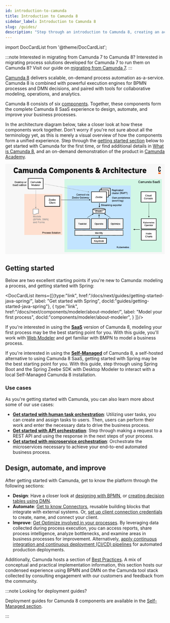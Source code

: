 ```yaml
---
id: introduction-to-camunda
title: Introduction to Camunda 8
sidebar_label: Introduction to Camunda 8
slug: /guides/
description: "Step through an introduction to Camunda 8, creating an account, modeling your first process, getting started with microservice orchestration, and more."
---
```


import DocCardList from '@theme/DocCardList';

:::note Interested in migrating from Camunda 7 to Camunda 8?
Interested in migrating process solutions developed for Camunda 7 to run them on Camunda 8? Visit our guide on [migrating from Camunda 7](/guides/migrating-from-camunda-7/index.md).
:::

[Camunda 8](https://camunda.io) delivers scalable, on-demand process automation as-a-service. Camunda 8 is combined with powerful execution engines for BPMN processes and DMN decisions, and paired with tools for collaborative modeling, operations, and analytics.

Camunda 8 consists of six [components](/components/components-overview.md). Together, these components form the complete Camunda 8 SaaS experience to design, automate, and improve your business processes.

In the architecture diagram below, take a closer look at how these components work together. Don't worry if you're not sure about all the terminology yet, as this is merely a visual overview of how the components form a unified experience. Step through the [getting started section](#getting-started) below to get started with Camunda for the first time, or find additional details in [What is Camunda 8](components/concepts/what-is-camunda-8.md), and an on-demand demonstration of the product in [Camunda Academy](https://bit.ly/3CvooTX).

![Architecture diagram for Camunda including all the components for SaaS](./img/ComponentsAndArchitecture_SaaS.png)

## Getting started

Below are two excellent starting points if you're new to Camunda: modeling a process, and getting started with Spring:

<DocCardList items={[{type:"link", href:"/docs/next/guides/getting-started-java-spring/", label: "Get started with Spring", docId:"guides/getting-started-java-spring"},
{
type:"link", href:"/docs/next/components/modeler/about-modeler/", label: "Model your first process", docId:"components/modeler/about-modeler",
}
]}/>

If you're interested in using the [**SaaS**](/docs/components/components-overview.md) version of Camunda 8, modeling your first process may be the best starting point for you. With this guide, you'll work with [Web Modeler](/docs/components/modeler/about-modeler.md) and get familiar with BMPN to model a business process.

If you're interested in using the [**Self-Managed**](/docs/self-managed/about-self-managed.md) of Camunda 8, a self-hosted alternative to using Camunda 8 SaaS, getting started with Spring may be the best starting point for you. With this guide, step through using Spring Boot and the Spring Zeebe SDK with Desktop Modeler to interact with a local Self-Managed Camunda 8 installation.

### Use cases

As you're getting started with Camunda, you can also learn more about some of our use cases:

- [**Get started with human task orchestration**](/docs/guides/getting-started-orchestrate-human-tasks.md): Utilizing user tasks, you can create and assign tasks to users. Then, users can perform their work and enter the necessary data to drive the business process.
- [**Get started with API orchestration**](/docs/guides/getting-started-orchestrate-apis.md): Step through making a request to a REST API and using the response in the next steps of your process.
- [**Get started with microservice orchestration**](/docs/guides/getting-started-orchestrate-microservices.md): Orchestrate the microservices necessary to achieve your end-to-end automated business process.

## Design, automate, and improve

After getting started with Camunda, get to know the platform through the following sections:

- **Design**: Have a closer look at [designing with BPMN](/docs/guides/automating-a-process-using-bpmn.md), or [creating decision tables using DMN](/docs/guides/create-decision-tables-using-dmn.md).
- **Automate**: [Get to know Connectors](/docs/guides/configuring-out-of-the-box-connector.md), reusable building blocks that integrate with external systems. Or, [set up client connection credentials](/docs/guides/setup-client-connection-credentials.md) to create, name, and connect your client.
- **Improve**: [Get Optimize involved in your processes](/docs/guides/improve-processes-with-optimize.md). By leveraging data collected during process execution, you can access reports, share process intelligence, analyze bottlenecks, and examine areas in business processes for improvement. Alternatively, [apply continuous integration and continuous deployment (CI/CD) pipelines](/docs/guides/devops-lifecycle/integrate-web-modeler-in-ci-cd.md) for automated production deployments.

Additionally, Camunda hosts a section of [Best Practices](/components/best-practices/best-practices-overview.md). A mix of conceptual and practical implementation information, this section hosts our condensed experience using BPMN and DMN on the Camunda tool stack collected by consulting engagement with our customers and feedback from the community.

:::note Looking for deployment guides?

Deployment guides for Camunda 8 components are available in the [Self-Managed section](/self-managed/about-self-managed.md).

:::
